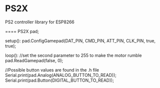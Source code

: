 PS2X
====
PS2 controller library for ESP8266

====
PS2X pad;

setup():
pad.ConfigGamepad(DAT_PIN, CMD_PIN, ATT_PIN, CLK_PIN, true, true);

loop():
//set the second parameter to 255 to make the motor rumble
pad.ReadGamepad(false, 0);

//Possible button values are found in the .h file
Serial.print(pad.Analog(ANALOG_BUTTON_TO_READ));
Serial.print(pad.Button(DIGITAL_BUTTON_TO_READ));
